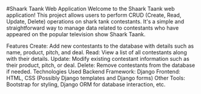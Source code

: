 #Shaark Taank Web Application
Welcome to the Shaark Taank web application! This project allows users to perform CRUD (Create, Read, Update, Delete) operations on shark tank contestants. It's a simple and straightforward way to manage data related to contestants who have appeared on the popular television show Shaark Taank.

Features
Create: Add new contestants to the database with details such as name, product, pitch, and deal.
Read: View a list of all contestants along with their details.
Update: Modify existing contestant information such as their product, pitch, or deal.
Delete: Remove contestants from the database if needed.
Technologies Used
Backend Framework: Django
Frontend: HTML, CSS (Possibly Django templates and Django forms)
Other Tools: Bootstrap for styling, Django ORM for database interaction, etc.
